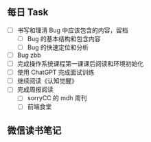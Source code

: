 ## 每日 Task
- [ ] 书写和理清 Bug 中应该包含的内容，留档
	- [ ] Bug 的基本结构和包含内容
	- [ ] Bug 的快速定位和分析
- [ ] Bug zbb
- [ ] 完成操作系统课程第一课课后阅读和环境初始化
- [ ] 使用 ChatGPT 完成面试训练
- [ ] 继续阅读《认知觉醒》
- [ ] 完成周报阅读
	- [ ] sorryCC 的 mdh 周刊
	- [ ] 前端食堂

## 微信读书笔记
<!-- start of weread -->
<!-- end of weread -->